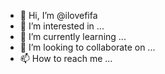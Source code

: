 - 👋 Hi, I’m @ilovefifa
- 👀 I’m interested in ...
- 🌱 I’m currently learning ...
- 💞️ I’m looking to collaborate on ...
- 📫 How to reach me ...

<!---
ilovefifa/ilovefifa is a ✨ special ✨ repository because its `README.md` (this file) appears on your GitHub profile.
You can click the Preview link to take a look at your changes.
--->
